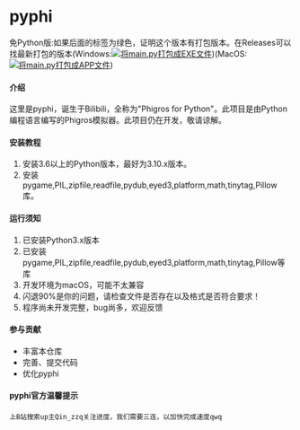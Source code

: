 # pyphi

免Python版:如果后面的标签为绿色，证明这个版本有打包版本。在Releases可以找最新打包的版本(Windows:[![将main.py打包成EXE文件](https://github.com/Pro-Qin/pyphi/actions/workflows/Build-WindowsNT-EXE.yml/badge.svg?event=push)](https://github.com/Pro-Qin/pyphi/actions/workflows/Build-WindowsNT-EXE.yml))(MacOS:[![将main.py打包成APP文件](https://github.com/Pro-Qin/pyphi/actions/workflows/Build-MacOS-App.yml/badge.svg?event=push)](https://github.com/Pro-Qin/pyphi/actions/workflows/Build-MacOS-App.yml))

#### 介绍
这里是pyphi，诞生于Bilibili，全称为"Phigros for Python"。此项目是由Python编程语言编写的Phigros模拟器。此项目仍在开发，敬请谅解。    

#### 安装教程

1.  安装3.6以上的Python版本，最好为3.10.x版本。
2.  安装pygame,PIL,zipfile,readfile,pydub,eyed3,platform,math,tinytag,Pillow库。


#### 运行须知

1.  已安装Python3.x版本
2.  已安装pygame,PIL,zipfile,readfile,pydub,eyed3,platform,math,tinytag,Pillow等库
3.  开发环境为macOS，可能不太兼容
4.  闪退90%是你的问题，请检查文件是否存在以及格式是否符合要求！
5.  程序尚未开发完整，bug尚多，欢迎反馈

#### 参与贡献

-  丰富本仓库   
-  完善、提交代码   
-  优化pyphi   


#### pyphi官方温馨提示

    上B站搜索up主Qin_zzq关注进度，我们需要三连，以加快完成速度qwq
